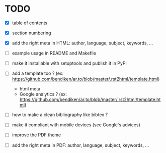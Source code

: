 # TODO

- [x] table of contents
- [x] section numbering
- [x] add the right meta in HTML: author, language, subject, keywords, ...
- [ ] example usage in README and Makefile
- [ ] make it installable with setuptools and publish it in PyPi
- [ ] add a template too ? (ex: https://github.com/bendiken/ar.to/blob/master/.rst2html/template.html)
    - html meta
    - Google analytics ? (ex: https://github.com/bendiken/ar.to/blob/master/.rst2html/template.html)
- [ ] how to make a clean bibliography like bibtex ?
- [ ] make it compliant with mobile devices (see Google's advices)

- [ ] improve the PDF theme
- [ ] add the right meta in PDF: author, language, subject, keywords, ...


